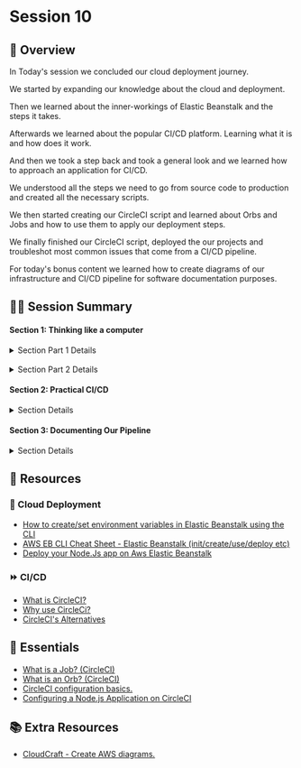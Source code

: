 # Session 10

## 📖 Overview

In Today's session we concluded our cloud deployment journey.

We started by expanding our knowledge about the cloud and deployment.

Then we learned about the inner-workings of Elastic Beanstalk and the steps it takes.

Afterwards we learned about the popular CI/CD platform. Learning what it is and how does it work.

And then we took a step back and took a general look and we learned how to approach an application for CI/CD.

We understood all the steps we need to go from source code to production and created all the necessary scripts.

We then started creating our CircleCI script and learned about Orbs and Jobs and how to use them to apply our deployment steps.

We finally finished our CircleCI script, deployed the our projects and troubleshot most common issues that come from a CI/CD pipeline.

For today's bonus content we learned how to create diagrams of our infrastructure and CI/CD pipeline for software documentation purposes.

## 👨‍🏫 Session Summary

#### Section 1: Thinking like a computer

<details>
<summary>Section Part 1 Details</summary>
<br>
<ul>
<li>We revised our knowledge of how Elastic Beanstalk works under the hood.</li>
<li>We configured our environment variables to run correctly in BeanStalk.</li>
<li>We created logical start, build and deploy scripts for our application.</li>
</ul>
</details>
<br>
<details>
<summary>Section Part 2 Details</summary>
<br>
<ul>
<li>We provisioned the cloud resources needed for deploying our application.
</li>
<li>We configured our resources and successfully deployed our application.</li>
<li>We created and tested the deployment script.</li>
</ul>
</details>

#### Section 2: Practical CI/CD

<details>
<summary>Section Details</summary>
<br>
<ul>
<li>We learned about HOW CircleCI works and how it functions under the hood.</li>
<li>We understood the meaning, configuration, and usage of CircleCI orbs.</li>
<li>We created a logical CircleCI configuration file and successfully used it.</li>
<li>We connected CircleCI to the repo and successfully deployed the app.</li>
<li>We pushed a commit and observed CircleCi Continuously deploy.</li>
</ul>
</details>

#### Section 3: Documenting Our Pipeline

<details>
<summary>Section Details</summary>
<br>
<ul>
<li>We did an overview of the project’s rubric and learned about all the required documentation.</li>
<li>Did a quick overview of how to use CloudCraft to make easy cloud diagrams.</li>
</ul>
</details>

## 🔗 Resources

### 🚀 Cloud Deployment

- [How to create/set environment variables in Elastic Beanstalk using the CLI](https://docs.aws.amazon.com/elasticbeanstalk/latest/dg/eb3-setenv.html)
- [AWS EB CLI Cheat Sheet - Elastic Beanstalk (init/create/use/deploy etc)](https://www.cloudvedas.com/2017/12/aws-eb-cli-cheat-sheet-elastic-beanstalk.html)
- [Deploy your Node.Js app on Aws Elastic Beanstalk](https://dev.to/drsimplegraffiti/deploy-your-node-js-app-on-aws-elastic-beanstalk-50jj)

### ⏩ CI/CD

- [What is CircleCI?](https://www.rootinstall.com/tutorial/what-is-circleci/)
- [Why use CircleCi?](https://www.kofi-group.com/why-circleci-is-best-for-continuous-integration-and-delivery/)
- [CircleCI's Alternatives](https://www.g2.com/products/circleci/competitors/alternatives)

## 🔗 Essentials

- [What is a Job? (CircleCI)](https://support.circleci.com/hc/en-us/articles/115015711148-What-is-a-job-)
- [What is an Orb? (CircleCI)](https://octopus.com/blog/reusable-yaml-with-circleci-orbs)
- [CircleCI configuration basics.](https://circleci.com/docs/2.0/configuration-reference/)
- [Configuring a Node.js Application on CircleCI](https://circleci.com/docs/2.0/language-javascript/)

## 📚 Extra Resources

- [CloudCraft - Create AWS diagrams.](https://www.cloudcraft.co/)

